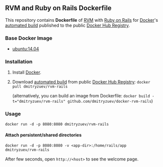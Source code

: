 ## RVM and Ruby on Rails Dockerfile


This repository contains **Dockerfile** of [RVM](http://rvm.io/) with [Ruby on Rails](http://rubyonrails.org/) for [Docker](https://www.docker.com/)'s [automated build](https://registry.hub.docker.com/u/dmitryzuev/rvm-rails/) published to the public [Docker Hub Registry](https://registry.hub.docker.com/).


### Base Docker Image

* [ubuntu:14.04](https://registry.hub.docker.com/u/library/ubuntu/)


### Installation

1. Install [Docker](https://www.docker.com/).

2. Download [automated build](https://registry.hub.docker.com/u/dmitryzuev/rvm-rails/) from public [Docker Hub Registry](https://registry.hub.docker.com/): `docker pull dmitryzuev/rvm-rails`

   (alternatively, you can build an image from Dockerfile: `docker build -t="dmitryzuev/rvm-rails" github.com/dmitryzuev/docker-rvm-rails`)


### Usage

    docker run -d -p 8080:8080 dmitryzuev/rvm-rails

#### Attach persistent/shared directories

    docker run -d -p 8080:8080 -v <app-dir>:/home/rails/app dmitryzuev/rvm-rails

After few seconds, open `http://<host>` to see the welcome page.
